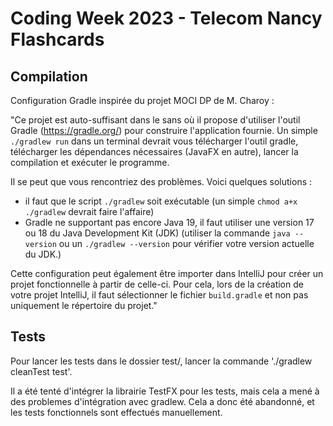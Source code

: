 # Coding Week 2023 - Telecom Nancy Flashcards

## Compilation

Configuration Gradle inspirée du projet MOCI DP de M. Charoy :

"Ce projet est auto-suffisant dans le sans où il propose d'utiliser l'outil Gradle (https://gradle.org/) pour construire l'application fournie.
Un simple `./gradlew run` dans un terminal devrait vous télécharger l'outil gradle, télécharger les dépendances nécessaires (JavaFX en autre), lancer la compilation et exécuter le programme. 

Il se peut que vous rencontriez des problèmes. Voici quelques solutions :
- il faut que le script `./gradlew` soit exécutable (un simple `chmod a+x ./gradlew` devrait faire l'affaire)
- Gradle ne supportant pas encore Java 19, il faut utiliser une version 17 ou 18 du Java Development Kit (JDK) (utiliser la commande `java --version` ou un `./gradlew --version` pour vérifier votre version actuelle du JDK.)

Cette configuration peut également être importer dans IntelliJ pour créer un projet fonctionnelle à partir de celle-ci. Pour cela, lors de la création de votre projet IntelliJ, il faut sélectionner le fichier `build.gradle` et non pas uniquement le répertoire du projet."

## Tests

Pour  lancer les tests dans le dossier test/, lancer la commande './gradlew cleanTest test'.

Il a été tenté d'intégrer la librairie TestFX pour les tests, mais cela a mené à des problemes d'intégration avec gradlew. Cela a donc été abandonné, et les tests fonctionnels sont effectués manuellement.